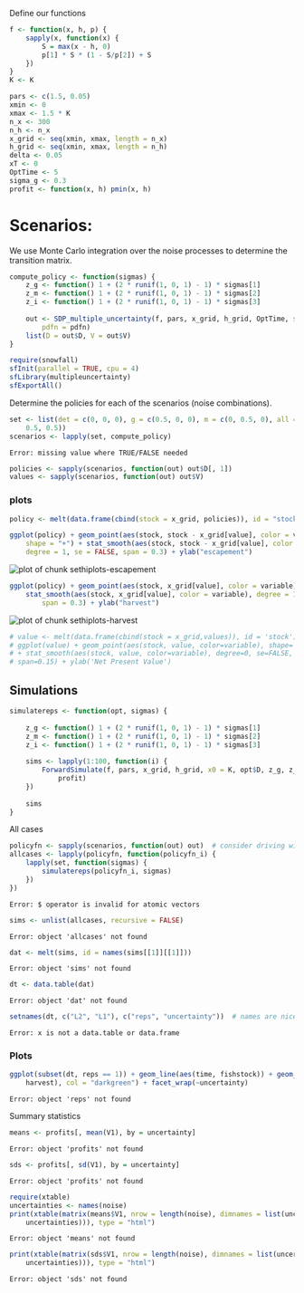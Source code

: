 






Define our functions 



```r
f <- function(x, h, p) {
    sapply(x, function(x) {
        S = max(x - h, 0)
        p[1] * S * (1 - S/p[2]) + S
    })
}
K <- K
```



```r
pars <- c(1.5, 0.05)
xmin <- 0
xmax <- 1.5 * K
n_x <- 300
n_h <- n_x
x_grid <- seq(xmin, xmax, length = n_x)
h_grid <- seq(xmin, xmax, length = n_h)
delta <- 0.05
xT <- 0
OptTime <- 5
sigma_g <- 0.3
profit <- function(x, h) pmin(x, h)
```




# Scenarios: 

We use Monte Carlo integration over the noise processes to determine the transition matrix.  




```r
compute_policy <- function(sigmas) {
    z_g <- function() 1 + (2 * runif(1, 0, 1) - 1) * sigmas[1]
    z_m <- function() 1 + (2 * runif(1, 0, 1) - 1) * sigmas[2]
    z_i <- function() 1 + (2 * runif(1, 0, 1) - 1) * sigmas[3]
    
    out <- SDP_multiple_uncertainty(f, pars, x_grid, h_grid, OptTime, sigmas = sigmas, 
        pdfn = pdfn)
    list(D = out$D, V = out$V)
}
```



```r
require(snowfall)
sfInit(parallel = TRUE, cpu = 4)
sfLibrary(multipleuncertainty)
sfExportAll()
```


Determine the policies for each of the scenarios (noise combinations).


```r
set <- list(det = c(0, 0, 0), g = c(0.5, 0, 0), m = c(0, 0.5, 0), all = c(0.5, 
    0.5, 0.5))
scenarios <- lapply(set, compute_policy)
```

```
Error: missing value where TRUE/FALSE needed
```




```r
policies <- sapply(scenarios, function(out) out$D[, 1])
values <- sapply(scenarios, function(out) out$V)
```



### plots



```r
policy <- melt(data.frame(cbind(stock = x_grid, policies)), id = "stock")
```



```r
ggplot(policy) + geom_point(aes(stock, stock - x_grid[value], color = variable), 
    shape = "+") + stat_smooth(aes(stock, stock - x_grid[value], color = variable), 
    degree = 1, se = FALSE, span = 0.3) + ylab("escapement")
```

![plot of chunk sethiplots-escapement](http://farm9.staticflickr.com/8108/8553793815_cff187d80a_o.png) 



```r
ggplot(policy) + geom_point(aes(stock, x_grid[value], color = variable), shape = "+") + 
    stat_smooth(aes(stock, x_grid[value], color = variable), degree = 1, se = FALSE, 
        span = 0.3) + ylab("harvest")
```

![plot of chunk sethiplots-harvest](http://farm9.staticflickr.com/8087/8553793935_d66c58485a_o.png) 




```r
# value <- melt(data.frame(cbind(stock = x_grid,values)), id = 'stock')
# ggplot(value) + geom_point(aes(stock, value, color=variable), shape='+')
# + stat_smooth(aes(stock, value, color=variable), degree=0, se=FALSE,
# span=0.15) + ylab('Net Present Value')
```




## Simulations


```r
simulatereps <- function(opt, sigmas) {
    
    z_g <- function() 1 + (2 * runif(1, 0, 1) - 1) * sigmas[1]
    z_m <- function() 1 + (2 * runif(1, 0, 1) - 1) * sigmas[2]
    z_i <- function() 1 + (2 * runif(1, 0, 1) - 1) * sigmas[3]
    
    sims <- lapply(1:100, function(i) {
        ForwardSimulate(f, pars, x_grid, h_grid, x0 = K, opt$D, z_g, z_m, z_i, 
            profit)
    })
    
    sims
}
```



All cases


```r
policyfn <- sapply(scenarios, function(out) out)  # consider driving with stationary policy ...
allcases <- lapply(policyfn, function(policyfn_i) {
    lapply(set, function(sigmas) {
        simulatereps(policyfn_i, sigmas)
    })
})
```

```
Error: $ operator is invalid for atomic vectors
```



```r
sims <- unlist(allcases, recursive = FALSE)
```

```
Error: object 'allcases' not found
```

```r
dat <- melt(sims, id = names(sims[[1]][[1]]))
```

```
Error: object 'sims' not found
```

```r
dt <- data.table(dat)
```

```
Error: object 'dat' not found
```

```r
setnames(dt, c("L2", "L1"), c("reps", "uncertainty"))  # names are nice
```

```
Error: x is not a data.table or data.frame
```



### Plots 



```r
ggplot(subset(dt, reps == 1)) + geom_line(aes(time, fishstock)) + geom_line(aes(time, 
    harvest), col = "darkgreen") + facet_wrap(~uncertainty)
```

```
Error: object 'reps' not found
```


Summary statistics 


```r
means <- profits[, mean(V1), by = uncertainty]
```

```
Error: object 'profits' not found
```

```r
sds <- profits[, sd(V1), by = uncertainty]
```

```
Error: object 'profits' not found
```



```r
require(xtable)
uncertainties <- names(noise)
print(xtable(matrix(means$V1, nrow = length(noise), dimnames = list(uncertainties, 
    uncertainties))), type = "html")
```

```
Error: object 'means' not found
```

```r
print(xtable(matrix(sds$V1, nrow = length(noise), dimnames = list(uncertainties, 
    uncertainties))), type = "html")
```

```
Error: object 'sds' not found
```



